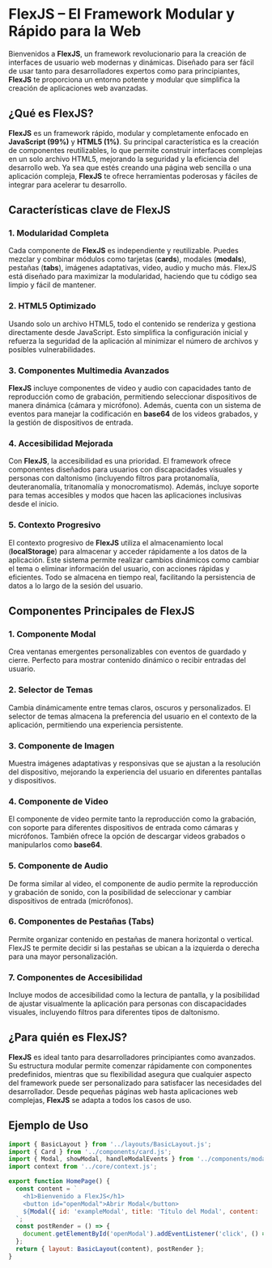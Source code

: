 # FlexJS – El Framework Modular y Rápido para la Web

Bienvenidos a **FlexJS**, un framework revolucionario para la creación de interfaces de usuario web modernas y dinámicas. Diseñado para ser fácil de usar tanto para desarrolladores expertos como para principiantes, **FlexJS** te proporciona un entorno potente y modular que simplifica la creación de aplicaciones web avanzadas.

## ¿Qué es FlexJS?

**FlexJS** es un framework rápido, modular y completamente enfocado en **JavaScript (99%)** y **HTML5 (1%)**. Su principal característica es la creación de componentes reutilizables, lo que permite construir interfaces complejas en un solo archivo HTML5, mejorando la seguridad y la eficiencia del desarrollo web. Ya sea que estés creando una página web sencilla o una aplicación compleja, **FlexJS** te ofrece herramientas poderosas y fáciles de integrar para acelerar tu desarrollo.

## Características clave de FlexJS

### 1. **Modularidad Completa**
Cada componente de **FlexJS** es independiente y reutilizable. Puedes mezclar y combinar módulos como tarjetas (**cards**), modales (**modals**), pestañas (**tabs**), imágenes adaptativas, video, audio y mucho más. FlexJS está diseñado para maximizar la modularidad, haciendo que tu código sea limpio y fácil de mantener.

### 2. **HTML5 Optimizado**
Usando solo un archivo HTML5, todo el contenido se renderiza y gestiona directamente desde JavaScript. Esto simplifica la configuración inicial y refuerza la seguridad de la aplicación al minimizar el número de archivos y posibles vulnerabilidades.

### 3. **Componentes Multimedia Avanzados**
**FlexJS** incluye componentes de video y audio con capacidades tanto de reproducción como de grabación, permitiendo seleccionar dispositivos de manera dinámica (cámara y micrófono). Además, cuenta con un sistema de eventos para manejar la codificación en **base64** de los videos grabados, y la gestión de dispositivos de entrada.

### 4. **Accesibilidad Mejorada**
Con **FlexJS**, la accesibilidad es una prioridad. El framework ofrece componentes diseñados para usuarios con discapacidades visuales y personas con daltonismo (incluyendo filtros para protanomalía, deuteranomalía, tritanomalía y monocromatismo). Además, incluye soporte para temas accesibles y modos que hacen las aplicaciones inclusivas desde el inicio.

### 5. **Contexto Progresivo**
El contexto progresivo de **FlexJS** utiliza el almacenamiento local (**localStorage**) para almacenar y acceder rápidamente a los datos de la aplicación. Este sistema permite realizar cambios dinámicos como cambiar el tema o eliminar información del usuario, con acciones rápidas y eficientes. Todo se almacena en tiempo real, facilitando la persistencia de datos a lo largo de la sesión del usuario.

## Componentes Principales de FlexJS

### 1. **Componente Modal**
Crea ventanas emergentes personalizables con eventos de guardado y cierre. Perfecto para mostrar contenido dinámico o recibir entradas del usuario.

### 2. **Selector de Temas**
Cambia dinámicamente entre temas claros, oscuros y personalizados. El selector de temas almacena la preferencia del usuario en el contexto de la aplicación, permitiendo una experiencia persistente.

### 3. **Componente de Imagen**
Muestra imágenes adaptativas y responsivas que se ajustan a la resolución del dispositivo, mejorando la experiencia del usuario en diferentes pantallas y dispositivos.

### 4. **Componente de Video**
El componente de video permite tanto la reproducción como la grabación, con soporte para diferentes dispositivos de entrada como cámaras y micrófonos. También ofrece la opción de descargar videos grabados o manipularlos como **base64**.

### 5. **Componente de Audio**
De forma similar al video, el componente de audio permite la reproducción y grabación de sonido, con la posibilidad de seleccionar y cambiar dispositivos de entrada (micrófonos).

### 6. **Componentes de Pestañas (Tabs)**
Permite organizar contenido en pestañas de manera horizontal o vertical. FlexJS te permite decidir si las pestañas se ubican a la izquierda o derecha para una mayor personalización.

### 7. **Componentes de Accesibilidad**
Incluye modos de accesibilidad como la lectura de pantalla, y la posibilidad de ajustar visualmente la aplicación para personas con discapacidades visuales, incluyendo filtros para diferentes tipos de daltonismo.

## ¿Para quién es FlexJS?

**FlexJS** es ideal tanto para desarrolladores principiantes como avanzados. Su estructura modular permite comenzar rápidamente con componentes predefinidos, mientras que su flexibilidad asegura que cualquier aspecto del framework puede ser personalizado para satisfacer las necesidades del desarrollador. Desde pequeñas páginas web hasta aplicaciones web complejas, **FlexJS** se adapta a todos los casos de uso.

## Ejemplo de Uso

```javascript
import { BasicLayout } from '../layouts/BasicLayout.js';
import { Card } from '../components/card.js';
import { Modal, showModal, handleModalEvents } from '../components/modal.js';
import context from '../core/context.js';

export function HomePage() {
  const content = `
    <h1>Bienvenido a FlexJS</h1>
    <button id="openModal">Abrir Modal</button>
    ${Modal({ id: 'exampleModal', title: 'Título del Modal', content: 'Contenido aquí' })}
  `;
  const postRender = () => {
    document.getElementById('openModal').addEventListener('click', () => showModal('exampleModal'));
  };
  return { layout: BasicLayout(content), postRender };
}
